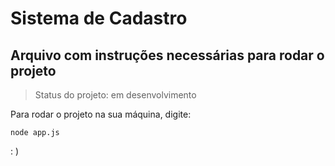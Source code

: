 # Sistema de Cadastro #

## Arquivo com instruções necessárias para rodar o projeto ##

>Status do projeto: em desenvolvimento

Para rodar o projeto na sua máquina, digite:
```
node app.js
```

: )

